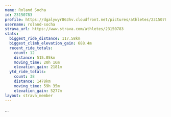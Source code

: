 ```yaml
---
name: Roland Socha
id: 23150783
profile: https://dgalywyr863hv.cloudfront.net/pictures/athletes/23150783/14745672/4/large.jpg
username: roland-socha
strava_url: https://www.strava.com/athletes/23150783
stats:
  biggest_ride_distance: 117.58km
  biggest_climb_elevation_gain: 688.4m
  recent_ride_totals:
    count: 12
    distance: 515.05km
    moving_time: 20h 16m
    elevation_gain: 2181m
  ytd_ride_totals:
    count: 38
    distance: 1478km
    moving_time: 59h 35m
    elevation_gain: 5277m
layout: strava_member
--- 
```

...

